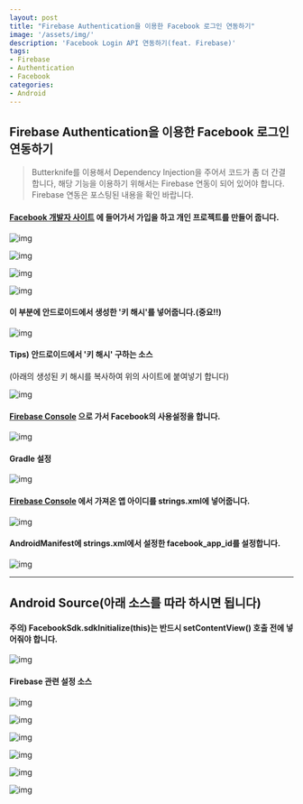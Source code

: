 ```yaml
---
layout: post
title: "Firebase Authentication을 이용한 Facebook 로그인 연동하기"
image: '/assets/img/'
description: 'Facebook Login API 연동하기(feat. Firebase)'
tags:
- Firebase
- Authentication
- Facebook
categories:
- Android
---
```



## Firebase Authentication을 이용한 Facebook 로그인 연동하기
> Butterknife를 이용해서 Dependency Injection을 주어서 코드가 좀 더 간결 합니다, 해당 기능을 이용하기 위해서는 Firebase 연동이 되어 있어야 합니다. Firebase 연동은 포스팅된 내용을 확인 바랍니다.

#### [Facebook 개발자 사이트](http://developers.facebook.com) 에 들어가서 가입을 하고 개인 프로젝트를 만들어 줍니다.

![img](https://cdn-images-1.medium.com/max/2000/1*5-UMAH3Yq3eT_TFStjhEPQ.png)

![img](https://cdn-images-1.medium.com/max/1200/1*QAY_qxStiiRx9QgrR40EGw.png)

![img](https://cdn-images-1.medium.com/max/2000/1*A_vr1r7AM43tcDWLFqrQ6A.png)

![img](https://cdn-images-1.medium.com/max/2000/1*Qc1PuZG0IhBzZkKcvX-OYw.png)

#### 이 부분에 안드로이드에서 생성한 '키 해시'를 넣어줍니다.(중요!!)

![img](https://cdn-images-1.medium.com/max/1200/1*akColNKjlECprwWAHZ_mIQ.png)


#### Tips) 안드로이드에서 '키 해시' 구하는 소스
(아래의 생성된 키 해시를 복사하여 위의 사이트에 붙여넣기 합니다)

![img](https://cdn-images-1.medium.com/max/2000/1*-pOo6SH1js0wtKnXlusiXA.png)

#### [Firebase Console](http://console.firebase.google.com) 으로 가서 Facebook의 사용설정을 합니다.

![img](https://cdn-images-1.medium.com/max/2000/1*5cIu5amVqo9KgJ5G3pxS4A.png)

#### Gradle 설정

![img](https://cdn-images-1.medium.com/max/2000/1*AaLW7PlPOxmWEM5SBwiVKw.png)

#### [Firebase Console](http://console.firebase.google.com) 에서 가져온 앱 아이디를 strings.xml에 넣어줍니다.

![img](https://cdn-images-1.medium.com/max/2000/1*lS4cnQ5Mb4Bpe9O3JftqUA.png)

#### AndroidManifest에 strings.xml에서 설정한 facebook_app_id를 설정합니다.

![img](https://cdn-images-1.medium.com/max/2000/1*_2wUWltDk5pHmJOz_JohEg.png)

---

## Android Source(아래 소스를 따라 하시면 됩니다)

#### 주의) FacebookSdk.sdkInitialize(this)는 반드시 setContentView() 호출 전에 넣어줘야 합니다.

![img](https://cdn-images-1.medium.com/max/800/1*2zwH2pcSHhxHsXXh3vmRWw.png)

#### Firebase 관련 설정 소스

![img](https://cdn-images-1.medium.com/max/2000/1*TcjS4FzrBrU0k_LoW2OZHQ.png)

![img](https://cdn-images-1.medium.com/max/2000/1*50wewzjPIVWvzVz3n3q9sw.png)

![img](https://cdn-images-1.medium.com/max/1200/1*Ujt8g6XkK77E14sB55FcHA.png)

![img](https://cdn-images-1.medium.com/max/2000/1*hmnkCLJDpGKqVZ5ypyAIUw.png)

![img](https://cdn-images-1.medium.com/max/400/1*xZ8_AjsojMakizOtOOsLQA.png)

![img](https://cdn-images-1.medium.com/max/400/1*NsKZ_UQwJyL3s-uX3gjtJA.png)
